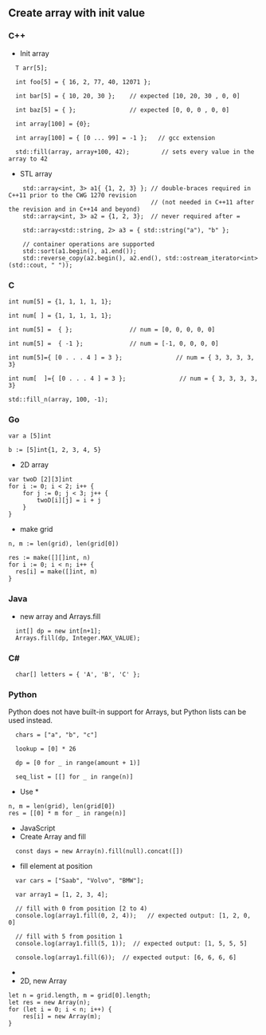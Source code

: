 ## Create array with init value
### C++
- Init array
```
  T arr[5];
   
  int foo[5] = { 16, 2, 77, 40, 12071 };

  int bar[5] = { 10, 20, 30 };    // expected [10, 20, 30 , 0, 0]

  int baz[5] = { };               // expected [0, 0, 0 , 0, 0]

  int array[100] = {0};

  int array[100] = { [0 ... 99] = -1 };   // gcc extension

  std::fill(array, array+100, 42);         // sets every value in the array to 42

```
- STL array
``` 
    std::array<int, 3> a1{ {1, 2, 3} }; // double-braces required in C++11 prior to the CWG 1270 revision
                                        // (not needed in C++11 after the revision and in C++14 and beyond)
    std::array<int, 3> a2 = {1, 2, 3};  // never required after =
    
    std::array<std::string, 2> a3 = { std::string("a"), "b" };
 
    // container operations are supported
    std::sort(a1.begin(), a1.end());
    std::reverse_copy(a2.begin(), a2.end(), std::ostream_iterator<int>(std::cout, " "));

```

### C
```
int num[5] = {1, 1, 1, 1, 1};

int num[ ] = {1, 1, 1, 1, 1};

int num[5] =  { };                // num = [0, 0, 0, 0, 0]

int num[5] =  { -1 };             // num = [-1, 0, 0, 0, 0]

int num[5]={ [0 . . . 4 ] = 3 };               // num = { 3, 3, 3, 3, 3}

int num[  ]={ [0 . . . 4 ] = 3 };               // num = { 3, 3, 3, 3, 3}

std::fill_n(array, 100, -1);

```
### Go
```
var a [5]int

b := [5]int{1, 2, 3, 4, 5}

```
- 2D array
```
var twoD [2][3]int
for i := 0; i < 2; i++ {
    for j := 0; j < 3; j++ {
        twoD[i][j] = i + j
    }
}
```
- make grid
```
n, m := len(grid), len(grid[0])

res := make([][]int, n)
for i := 0; i < n; i++ {
  res[i] = make([]int, m)
}
```

### Java
- new array and Arrays.fill
```
  int[] dp = new int[n+1];
  Arrays.fill(dp, Integer.MAX_VALUE);
```


### C#
```
  char[] letters = { 'A', 'B', 'C' };
```

### Python
Python does not have built-in support for Arrays, but Python lists can be used instead.
```
  chars = ["a", "b", "c"]

  lookup = [0] * 26

  dp = [0 for _ in range(amount + 1)]   

  seq_list = [[] for _ in range(n)]
```

- Use *
```
n, m = len(grid), len(grid[0])
res = [[0] * m for _ in range(n)]
```

- JavaScript
- Create Array and fill
```
  const days = new Array(n).fill(null).concat([])
```

- fill element at position
```
  var cars = ["Saab", "Volvo", "BMW"];

  var array1 = [1, 2, 3, 4];

  // fill with 0 from position [2 to 4)
  console.log(array1.fill(0, 2, 4));   // expected output: [1, 2, 0, 0]

  // fill with 5 from position 1
  console.log(array1.fill(5, 1));  // expected output: [1, 5, 5, 5]

  console.log(array1.fill(6));  // expected output: [6, 6, 6, 6]  
```

- 
- 2D, new Array
```
let n = grid.length, m = grid[0].length;
let res = new Array(n);
for (let i = 0; i < n; i++) {
    res[i] = new Array(m);
}
```